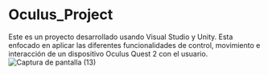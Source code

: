 # Oculus_Project
 
Este es un proyecto desarrollado usando Visual Studio y Unity. Esta enfocado en aplicar las diferentes funcionalidades de control, movimiento e interacción de un dispositivo Oculus Quest 2 con el usuario.![Captura de pantalla (13)](https://user-images.githubusercontent.com/84546162/209682617-18ee80b3-d8dd-406f-a460-c8c4e46dd8ec.png)
